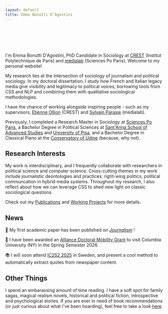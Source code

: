 ```yaml
---
layout: default
title: Emma Bonutti D’Agostini
---
```


<div style="height: 70px;"></div>

I'm Emma Bonutti D'Agostini, PhD Candidate in Sociology at [CREST](https://crest.science) (Institut Polytechnique de Paris) and [médialab](https://medialab.sciencespo.fr) (Sciences Po Paris). Welcome to my personal website!

My research lies at the intersection of sociology of journalism and political sociology. In my doctoral dissertation, I study how French and Italian legacy media give visibility and legitimacy to political voices, borrowing tools from CSS and NLP and combining them with qualitative sociological methodologies.

I have the chance of working alongside inspiring people - such as my supervisors, [Etienne Ollion](https://ollion.cnrs.fr) (CREST) and [Sylvain Parasie](https://sylvainparasie.org) (médialab).

Previously, I completed a Research Master in Sociology at [Sciences Po Paris](https://www.sciencespo.fr/fr/), a Bachelor Degree in Political Sciences at [Sant'Anna School of Advanced Studies](https://www.santannapisa.it/it) and [University of Pisa](https://www.unipi.it), and a Bachelor Degree in Classical Piano at the [Conservatory of Udine](https://www.conservatorio.udine.it) (because, why not).

## Research Interests

My work is interdisciplinary, and I frequently collaborate with researchers in political science and computer science. Cross-cutting themes in my work include journalistic deontologies and practices; right-wing politics; political communcation in hybrid media systems. Throughout my research, I also reflect about how we can leverage CSS to shed new light on classic sociological questions.

Check out my [Publications](https://emmabonuttidagostini.github.io/publications) and [Working Projects](https://emmabonuttidagostini.github.io/projects) for more details. 

## News

🌟 My first academic paper has been published on *[Journalism]([https://journals.sagepub.com/home/jou](https://journals.sagepub.com/doi/10.1177/14648849251361076))* !

🌆 I have been awarded an [Alliance Doctoral Mobility Grant](https://alliance.columbia.edu/alliance-call-doctoral-mobility) to visit Columbia University (NY) in the Spring Semester 2026.

📚 I will soon attend [IC2S2 2025](https://www.ic2s2-2025.org) in Sweden, and present a cool method to automatically extract quotes from newspaper content.


## Other Things

I spend an embarassing amount of time reading. I have a soft spot for family sagas, magical realism novels, historical and political fiction, introspective and psychological stories. If you are ever in need of book recommendations (or just curious about what I've been hoarding), feel free to take a look [here](https://www.goodreads.com/user/show/159351686-emma-bonutti).

<div style="height: 70px;"></div>
